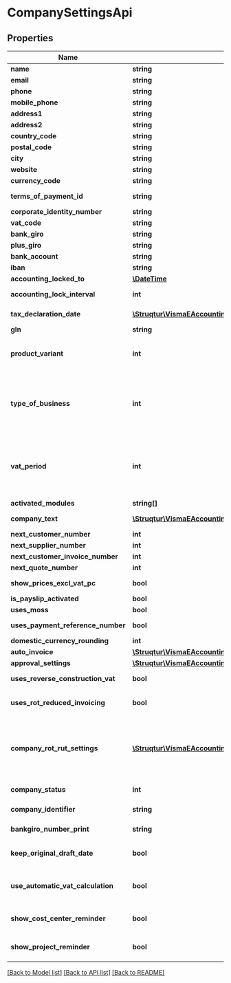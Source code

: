 # CompanySettingsApi

## Properties
Name | Type | Description | Notes
------------ | ------------- | ------------- | -------------
**name** | **string** | Max length: 100 characters | 
**email** | **string** | Max length: 255 characters | [optional] 
**phone** | **string** | Max length: 20 characters | [optional] 
**mobile_phone** | **string** | Max length: 20 characters | [optional] 
**address1** | **string** | Max length: 40 characters | [optional] 
**address2** | **string** | Max length: 40 characters | [optional] 
**country_code** | **string** | Max length: 2 characters | 
**postal_code** | **string** | Max length: 10 characters | [optional] 
**city** | **string** | Max length: 40 characters | [optional] 
**website** | **string** | Max length: 255 characters | [optional] 
**currency_code** | **string** |  | [optional] 
**terms_of_payment_id** | **string** | Source: Get from /v2/termsofpayments | [optional] 
**corporate_identity_number** | **string** |  | [optional] 
**vat_code** | **string** | VAT identification number | [optional] 
**bank_giro** | **string** | Only used in Sweden. | [optional] 
**plus_giro** | **string** | Only used in Sweden. | [optional] 
**bank_account** | **string** |  | [optional] 
**iban** | **string** |  | [optional] 
**accounting_locked_to** | [**\DateTime**](\DateTime.md) |  | [optional] 
**accounting_lock_interval** | **int** | 0 &#x3D; None, 1 &#x3D; Month, 2 &#x3D; Quarter, 3 &#x3D; Year, 4 &#x3D; TaxDeclaration | [optional] 
**tax_declaration_date** | [**\Struqtur\VismaEAccounting\Model\TaxDeclarationDateApi**](TaxDeclarationDateApi.md) | Purpose: Only for Sweden and Finland | [optional] 
**gln** | **string** | Global Location Number | [optional] 
**product_variant** | **int** | Variant of eAccouting. 1 &#x3D; Standard/Smart, 2 &#x3D; Invoicing, 3 &#x3D; Bookkeeping, 4 &#x3D; Start/Solo, 5 &#x3D; Pro, 6 &#x3D; InvoicingCollaboration | [optional] 
**type_of_business** | **int** | 1 &#x3D; Corporation, 2 &#x3D; SoleProprietorship, 3 &#x3D; EconomicAssociation, 4 &#x3D; NonProfitOrganization, 5 &#x3D; GeneralPartnership, 6 &#x3D; LimitedPartnership, 7 &#x3D; Cooperatives, 9 &#x3D; PublicLimited | [optional] 
**vat_period** | **int** | Period when VAT report should be sent. 1 &#x3D; OnceAMonth12th, 2 &#x3D; OnceAMonth26th, 3 &#x3D; OnceAQuarter, 4 &#x3D; OnceAYear, 5 &#x3D; Never, 6 &#x3D; Bimonthly, 7 &#x3D; OnceAMonth, 8 &#x3D; TwiceAYear, 9 &#x3D; OnceAQuarterFloating | [optional] 
**activated_modules** | **string[]** |  | [optional] 
**company_text** | [**\Struqtur\VismaEAccounting\Model\CompanyTextsApi**](CompanyTextsApi.md) | Company settings - Other information | [optional] 
**next_customer_number** | **int** |  | [optional] 
**next_supplier_number** | **int** |  | [optional] 
**next_customer_invoice_number** | **int** |  | [optional] 
**next_quote_number** | **int** |  | [optional] 
**show_prices_excl_vat_pc** | **bool** | Show prices excluding VAT for private individuals | [optional] 
**is_payslip_activated** | **bool** |  | [optional] 
**uses_moss** | **bool** |  | [optional] 
**uses_payment_reference_number** | **bool** | Show OCR/KID reference no. on invoice | [optional] 
**domestic_currency_rounding** | **int** | 0 &#x3D; None, HalfAwayFromZero &#x3D; 1 | [optional] 
**auto_invoice** | [**\Struqtur\VismaEAccounting\Model\AutoInvoiceApi**](AutoInvoiceApi.md) | Auto invoice company settings | [optional] 
**approval_settings** | [**\Struqtur\VismaEAccounting\Model\ApprovalSettingsApi**](ApprovalSettingsApi.md) | Approval company settings | [optional] 
**uses_reverse_construction_vat** | **bool** | Construction sector, VAT reverse charge rules apply | [optional] 
**uses_rot_reduced_invoicing** | **bool** | Only for swedish companies. Domestic services to private individuals, ROT/RUT rules apply | [optional] 
**company_rot_rut_settings** | [**\Struqtur\VismaEAccounting\Model\CompanyRotRutSettingsApi**](CompanyRotRutSettingsApi.md) | Only for swedish companies and values are recommended by the tax authority. Use PUT v2/companysettings/rotrutsettings in combination with UsesRotReducedInvoicing set to true. | [optional] 
**company_status** | **int** | 0 &#x3D; Inactive, Active &#x3D; 1, ReadOnly &#x3D; 2 | [optional] 
**company_identifier** | **string** | Company Identifier. Unique identifier for the company | [optional] 
**bankgiro_number_print** | **string** | Alternative bank giro number on sales invoice printouts | [optional] 
**keep_original_draft_date** | **bool** | When set to true, keep the original sales invoice draft date as invoice date | [optional] 
**use_automatic_vat_calculation** | **bool** | When set to true, vat rows are added (when creating a voucher for example), if the account used relates to.  Used for SE, NO, FI | [optional] 
**show_cost_center_reminder** | **bool** | Customer has opted to get reminded about adding a cost center when creating invoices. | [optional] 
**show_project_reminder** | **bool** | Customer has opted to get reminded about adding a project when creating invoices. | [optional] 

[[Back to Model list]](../README.md#documentation-for-models) [[Back to API list]](../README.md#documentation-for-api-endpoints) [[Back to README]](../README.md)


